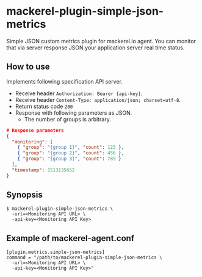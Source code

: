 # mackerel-plugin-simple-json-metrics

Simple JSON custom metrics plugin for mackerel.io agent.
You can monitor that via server response JSON your application server real time status.

## How to use

Implements following specification API server.

- Receive header `Authorization: Bearer {api-key}`.
- Receive header `Content-Type: application/json; charset=utf-8`.
- Return status code `200`
- Response with following parameters as JSON.
  - The number of groups is arbitrary.

```json
# Response parameters
{
  "monitoring": [
    { "group": "{group 1}", "count": 123 },
    { "group": "{group 2}", "count": 456 },
    { "group": "{group 3}", "count": 789 }
  ],
  "timestamp": 1513135652
}
```

## Synopsis

```
$ mackerel-plugin-simple-json-metrics \
  -url=<Monitoring API URL> \
  -api-key=<Monitoring API Key>
```

## Example of mackerel-agent.conf

```
[plugin.metrics.simple-json-metrics]
command = "/path/to/mackerel-plugin-simple-json-metrics \
  -url=<Monitoring API URL> \
  -api-key=<Monitoring API Key>"
```
